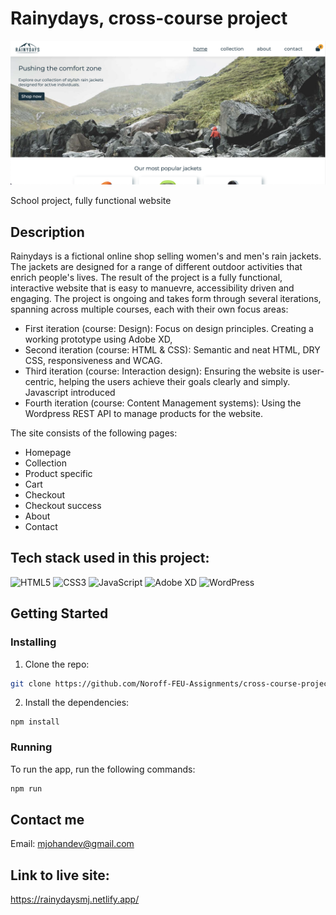 
# Rainydays, cross-course project

[![Rainydays Homepage screenshot](https://github.com/Noroff-FEU-Assignments/cross-course-project-mjohank/raw/main/images/Rainydays-screenshot.png)](https://rainydaysmj.netlify.app/)


School project, fully functional website

## Description

Rainydays is a fictional online shop selling women's and men's rain jackets. The jackets are designed for a range of different outdoor activities that enrich people's lives.
The result of the project is a fully functional, interactive website that is easy to manuevre, accessibility driven and engaging.
The project is ongoing and takes form through several iterations, spanning across multiple courses, each with their own focus areas:

- First iteration (course: Design): Focus on design principles. Creating a working prototype using Adobe XD, 
- Second iteration (course: HTML & CSS): Semantic and neat HTML, DRY CSS, responsiveness and WCAG.  
- Third iteration (course: Interaction design): Ensuring the website is user-centric, helping the users achieve their goals clearly and simply. Javascript introduced  
- Fourth iteration (course: Content Management systems): Using the Wordpress REST API to manage products for the website.
  

The site consists of the following pages:

- Homepage
- Collection
- Product specific
- Cart
- Checkout
- Checkout success
- About
- Contact

## Tech stack used in this project:

![HTML5](https://img.shields.io/badge/HTML5-E34F26?style=for-the-badge&logo=html5&logoColor=white) ![CSS3](https://img.shields.io/badge/CSS3-1572B6?style=for-the-badge&logo=css3&logoColor=white) ![JavaScript](https://img.shields.io/badge/JavaScript-F7DF1E?style=for-the-badge&logo=javascript&logoColor=black) ![Adobe XD](https://img.shields.io/badge/Adobe%20XD-470137?style=for-the-badge&logo=Adobe%20XD&logoColor=#FF61F6) ![WordPress](https://img.shields.io/badge/WordPress-21759B?style=for-the-badge&logo=wordpress&logoColor=white)



## Getting Started

### Installing

1. Clone the repo:

```bash
git clone https://github.com/Noroff-FEU-Assignments/cross-course-project-mjohank.git
```

2. Install the dependencies:

```
npm install
```

### Running

To run the app, run the following commands:

```bash
npm run
```

## Contact me

Email: [mjohandev@gmail.com](mailto:mjohandev@gmail.com)



## Link to live site:

https://rainydaysmj.netlify.app/

